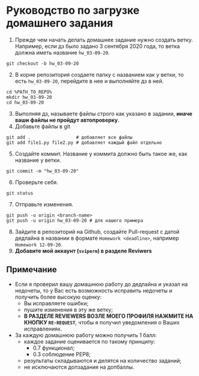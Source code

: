 # Руководство по загрузке домашнего задания

1. Прежде чем начать делать домашнее задание нужно создать ветку. Например, если дз
было задано 3 сентября 2020 года, то ветка должна иметь название `hw_03-09-20`.
```
git checkout -b hw_03-09-20
```
2. В корне репозитория создаете папку с названием как у ветки, то есть `hw_03-09-20`, перейдите в нее и выполняйте дз в ней.
```
cd %PATH_TO_REPO%
mkdir hw_03-09-20
cd hw_03-09-20
```
3. Выполняя дз, называете файлы строго как указано в задании, **иначе ваши
файлы не пройдут автопроверку**.
4. Добавьте файлы в git
```
git add .                 # добавляет все файлы
git add file1.py file2.py # добавляет каждый файл отдельно
```
5. Создайте коммит. Название у коммита должно быть такое же, как название у ветки.
```
git commit -m "hw_03-09-20"
```
6. Проверьте себя.
```
git status
```
7. Отправьте изменения.
```
git push -u origin <branch-name>
git push -u origin hw_03-09-20 # для нашего примера
```
8. Зайдите в репозиторий на Github, создайте Pull-request c датой дедлайна в названии  в формате `Homework <deadline>`, например `Homework 12-09-20`.
9. **Добавите мой аккаунт (`sviperm`) в разделе Reviwers**

## Примечание
- Если я проверил вашу домашнюю работу до дедлайна и указал на недочеты, то у Вас есть возможность исправить недочеты и получить более высокую оценку:
  - Вы исправляете ошибки;
  - пушите изменения в эту же ветку;
  - **В РАЗДЕЛЕ REVIEWERS ВОЗЛЕ МОЕГО ПРОФИЛЯ НАЖМИТЕ НА КНОПКУ `RE-REQUEST`**, чтобы я получил уведомления о Ваших исправлениях.
- За каждую домашнюю работу можно получить 1 балл:
  - каждое задание оценивается по такому принципу:
    - 0.7 функционал;
    - 0.3 соблюдение PEP8;
  - результаты складываются и делятся на количество заданий;
  - не исключаются допзадания на допбаллы.
